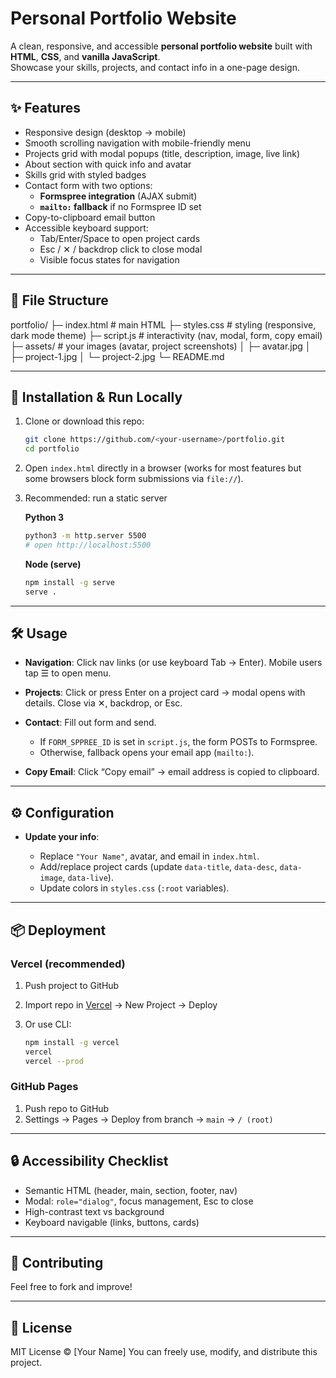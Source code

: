 # Personal Portfolio Website

A clean, responsive, and accessible **personal portfolio website** built with **HTML**, **CSS**, and **vanilla JavaScript**.  
Showcase your skills, projects, and contact info in a one-page design.  

---

## ✨ Features

- Responsive design (desktop → mobile)  
- Smooth scrolling navigation with mobile-friendly menu  
- Projects grid with modal popups (title, description, image, live link)  
- About section with quick info and avatar  
- Skills grid with styled badges  
- Contact form with two options:  
  - **Formspree integration** (AJAX submit)  
  - **`mailto:` fallback** if no Formspree ID set  
- Copy-to-clipboard email button  
- Accessible keyboard support:  
  - Tab/Enter/Space to open project cards  
  - Esc / ✕ / backdrop click to close modal  
  - Visible focus states for navigation  

---

## 📂 File Structure

portfolio/
├─ index.html       # main HTML
├─ styles.css       # styling (responsive, dark mode theme)
├─ script.js        # interactivity (nav, modal, form, copy email)
├─ assets/          # your images (avatar, project screenshots)
│   ├─ avatar.jpg
│   ├─ project-1.jpg
│   └─ project-2.jpg
└─ README.md

---

## 🚀 Installation & Run Locally

1. Clone or download this repo:
   ```bash
   git clone https://github.com/<your-username>/portfolio.git
   cd portfolio

2. Open `index.html` directly in a browser
   (works for most features but some browsers block form submissions via `file://`).

3. Recommended: run a static server

   **Python 3**

   ```bash
   python3 -m http.server 5500
   # open http://localhost:5500
   ```

   **Node (serve)**

   ```bash
   npm install -g serve
   serve .
   ```

---

## 🛠 Usage

* **Navigation**: Click nav links (or use keyboard Tab → Enter). Mobile users tap ☰ to open menu.
* **Projects**: Click or press Enter on a project card → modal opens with details. Close via ✕, backdrop, or Esc.
* **Contact**: Fill out form and send.

  * If `FORM_SPPREE_ID` is set in `script.js`, the form POSTs to Formspree.
  * Otherwise, fallback opens your email app (`mailto:`).
* **Copy Email**: Click “Copy email” → email address is copied to clipboard.

---

## ⚙️ Configuration

* **Update your info**:

  * Replace `"Your Name"`, avatar, and email in `index.html`.
  * Add/replace project cards (update `data-title`, `data-desc`, `data-image`, `data-live`).
  * Update colors in `styles.css` (`:root` variables).

---

## 📦 Deployment

### Vercel (recommended)

1. Push project to GitHub
2. Import repo in [Vercel](https://vercel.com) → New Project → Deploy
3. Or use CLI:

   ```bash
   npm install -g vercel
   vercel
   vercel --prod
   ```

### GitHub Pages

1. Push repo to GitHub
2. Settings → Pages → Deploy from branch → `main` → `/ (root)`

---

## 🔒 Accessibility Checklist

* Semantic HTML (header, main, section, footer, nav)
* Modal: `role="dialog"`, focus management, Esc to close
* High-contrast text vs background
* Keyboard navigable (links, buttons, cards)

---

## 🤝 Contributing

Feel free to fork and improve!

---

## 📄 License

MIT License © \[Your Name]
You can freely use, modify, and distribute this project.


